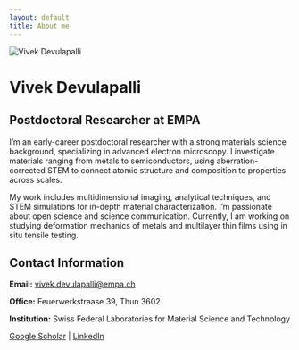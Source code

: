 ```yaml
---
layout: default
title: About me
---
```


<div class="profile">
    <img src="assets/images/profile_pic.jpeg" alt="Vivek Devulapalli">
    <div>
        <h1>Vivek Devulapalli</h1>
        <h2>Postdoctoral Researcher at EMPA</h2>
        <p>I’m an early-career postdoctoral researcher with a strong materials science background, specializing in advanced electron microscopy. I investigate materials ranging from metals to semiconductors, using aberration-corrected STEM to connect atomic structure and composition to properties across scales. </p> 
		<p>My work includes multidimensional imaging, analytical techniques, and STEM simulations for in-depth material characterization. I’m passionate about open science and science communication. Currently, I am working on studying deformation mechanics of metals and multilayer thin films using in situ tensile testing.</p>
    </div>
</div>

<div class="contact">
    <h2>Contact Information</h2>
    <p><strong>Email:</strong> <a href="mailto:vivek.devulapalli@empa.ch">vivek.devulapalli@empa.ch</a></p>
    <p><strong>Office:</strong> Feuerwerkstraase 39, Thun 3602</p>
    <p><strong>Institution:</strong> Swiss Federal Laboratories for Material Science and Technology</p>
    <p>
        <a href="https://scholar.google.com/citations?user=TE3lrxoAAAAJ&hl=en" target="_blank">Google Scholar</a> | 
        <a href="https://www.linkedin.com/in/vivek-devulapalli-stem/" target="_blank">LinkedIn</a>
    </p>
</div>
